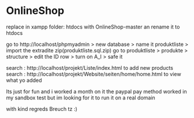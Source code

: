 # OnlineShop
replace in xampp
folder: htdocs with OnlineShop-master an rename it to htdocs

go to http://localhost/phpmyadmin > new database > name it produktliste > import the extradite zip(produktliste.sql.zip)
go to produktliste > produkte > structure > edit the ID row > turn on A_I > safe it 

search : http://localhost/projekt/Liste/index.html  to add new products 
search : http://localhost/projekt/Website/seiten/home/home.html to view what yo added 



Its just for fun and i worked a month on it 
the paypal pay method worked in my sandbox test but im looking for it to run it on a real domain 

with kind regreds 
Breuch tz :)

